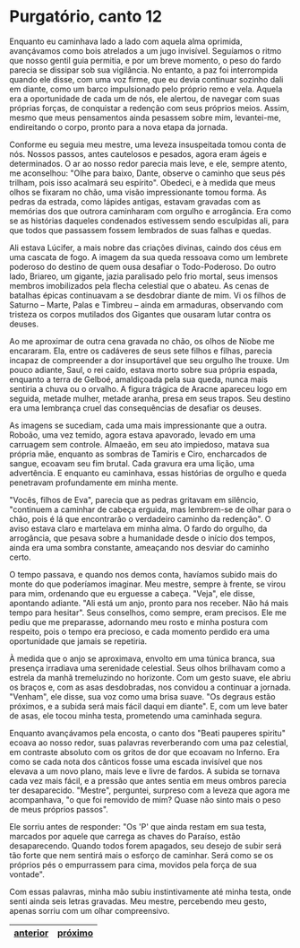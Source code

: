 # Purgatório, canto 12

Enquanto eu caminhava lado a lado com aquela alma oprimida, avançávamos como bois atrelados a um jugo invisível. Seguíamos o ritmo que nosso gentil guia permitia, e por um breve momento, o peso do fardo parecia se dissipar sob sua vigilância. No entanto, a paz foi interrompida quando ele disse, com uma voz firme, que eu devia continuar sozinho dali em diante, como um barco impulsionado pelo próprio remo e vela. Aquela era a oportunidade de cada um de nós, ele alertou, de navegar com suas próprias forças, de conquistar a redenção com seus próprios meios. Assim, mesmo que meus pensamentos ainda pesassem sobre mim, levantei-me, endireitando o corpo, pronto para a nova etapa da jornada.

Conforme eu seguia meu mestre, uma leveza insuspeitada tomou conta de nós. Nossos passos, antes cautelosos e pesados, agora eram ágeis e determinados. O ar ao nosso redor parecia mais leve, e ele, sempre atento, me aconselhou: "Olhe para baixo, Dante, observe o caminho que seus pés trilham, pois isso acalmará seu espírito". Obedeci, e à medida que meus olhos se fixaram no chão, uma visão impressionante tomou forma. As pedras da estrada, como lápides antigas, estavam gravadas com as memórias dos que outrora caminharam com orgulho e arrogância. Era como se as histórias daqueles condenados estivessem sendo esculpidas ali, para que todos que passassem fossem lembrados de suas falhas e quedas. 

Ali estava Lúcifer, a mais nobre das criações divinas, caindo dos céus em uma cascata de fogo. A imagem da sua queda ressoava como um lembrete poderoso do destino de quem ousa desafiar o Todo-Poderoso. Do outro lado, Briareo, um gigante, jazia paralisado pelo frio mortal, seus imensos membros imobilizados pela flecha celestial que o abateu. As cenas de batalhas épicas continuavam a se desdobrar diante de mim. Vi os filhos de Saturno – Marte, Palas e Timbreu – ainda em armaduras, observando com tristeza os corpos mutilados dos Gigantes que ousaram lutar contra os deuses.

Ao me aproximar de outra cena gravada no chão, os olhos de Niobe me encararam. Ela, entre os cadáveres de seus sete filhos e filhas, parecia incapaz de compreender a dor insuportável que seu orgulho lhe trouxe. Um pouco adiante, Saul, o rei caído, estava morto sobre sua própria espada, enquanto a terra de Gelboé, amaldiçoada pela sua queda, nunca mais sentiria a chuva ou o orvalho. A figura trágica de Aracne apareceu logo em seguida, metade mulher, metade aranha, presa em seus trapos. Seu destino era uma lembrança cruel das consequências de desafiar os deuses.

As imagens se sucediam, cada uma mais impressionante que a outra. Roboão, uma vez temido, agora estava apavorado, levado em uma carruagem sem controle. Almaeão, em seu ato impiedoso, matava sua própria mãe, enquanto as sombras de Tamiris e Ciro, encharcados de sangue, ecoavam seu fim brutal. Cada gravura era uma lição, uma advertência. E enquanto eu caminhava, essas histórias de orgulho e queda penetravam profundamente em minha mente. 

"Vocês, filhos de Eva", parecia que as pedras gritavam em silêncio, "continuem a caminhar de cabeça erguida, mas lembrem-se de olhar para o chão, pois é lá que encontrarão o verdadeiro caminho da redenção". O aviso estava claro e martelava em minha alma. O fardo do orgulho, da arrogância, que pesava sobre a humanidade desde o início dos tempos, ainda era uma sombra constante, ameaçando nos desviar do caminho certo.

O tempo passava, e quando nos demos conta, havíamos subido mais do monte do que poderíamos imaginar. Meu mestre, sempre à frente, se virou para mim, ordenando que eu erguesse a cabeça. "Veja", ele disse, apontando adiante. "Ali está um anjo, pronto para nos receber. Não há mais tempo para hesitar". Seus conselhos, como sempre, eram precisos. Ele me pediu que me preparasse, adornando meu rosto e minha postura com respeito, pois o tempo era precioso, e cada momento perdido era uma oportunidade que jamais se repetiria. 

À medida que o anjo se aproximava, envolto em uma túnica branca, sua presença irradiava uma serenidade celestial. Seus olhos brilhavam como a estrela da manhã tremeluzindo no horizonte. Com um gesto suave, ele abriu os braços e, com as asas desdobradas, nos convidou a continuar a jornada. "Venham", ele disse, sua voz como uma brisa suave. "Os degraus estão próximos, e a subida será mais fácil daqui em diante". E, com um leve bater de asas, ele tocou minha testa, prometendo uma caminhada segura. 

Enquanto avançávamos pela encosta, o canto dos "Beati pauperes spiritu" ecoava ao nosso redor, suas palavras reverberando com uma paz celestial, em contraste absoluto com os gritos de dor que ecoavam no Inferno. Era como se cada nota dos cânticos fosse uma escada invisível que nos elevava a um novo plano, mais leve e livre de fardos. A subida se tornava cada vez mais fácil, e a pressão que antes sentia em meus ombros parecia ter desaparecido. "Mestre", perguntei, surpreso com a leveza que agora me acompanhava, "o que foi removido de mim? Quase não sinto mais o peso de meus próprios passos". 

Ele sorriu antes de responder: "Os 'P' que ainda restam em sua testa, marcados por aquele que carrega as chaves do Paraíso, estão desaparecendo. Quando todos forem apagados, seu desejo de subir será tão forte que nem sentirá mais o esforço de caminhar. Será como se os próprios pés o empurrassem para cima, movidos pela força de sua vontade". 

Com essas palavras, minha mão subiu instintivamente até minha testa, onde senti ainda seis letras gravadas. Meu mestre, percebendo meu gesto, apenas sorriu com um olhar compreensivo.

| [anterior](/b_purgatorio/11/README.md) | [próximo](/b_purgatorio/13/README.md) |
|----------|---------|